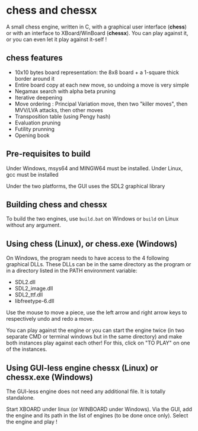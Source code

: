 # chess and chessx

A small chess engine, written in C, with a graphical user interface (**chess**) or with an interface to XBoard/WinBoard (**chessx**). You can play against it, or you can even let it play against it-self !

## chess features

- 10x10 bytes board representation: the 8x8 board + a 1-square thick border around it
- Entire board copy at each new move, so undoing a move is very simple
- Negamax search with alpha beta pruning
- Iterative deepening
- Move ordering : Principal Variation move, then two "killer moves", then MVV/LVA attacks, then other moves
- Transposition table (using Pengy hash)
- Evaluation pruning
- Futility prunning
- Opening book

## Pre-requisites to build

Under Windows, msys64 and MINGW64 must be installed.
Under Linux, gcc must be installed

Under the two platforms, the GUI uses the SDL2 graphical library

## Building chess and chessx

To build the two engines, use `build.bat` on Windows or `build` on Linux without any argument.

## Using chess (Linux), or chess.exe (Windows)

On Windows, the program needs to have access to the 4 following graphical DLLs. These DLLs can be in the same directory as the program or in a directory listed in the PATH environment variable:
- SDL2.dll
- SDL2_image.dll
- SDL2_ttf.dll
- libfreetype-6.dll

Use the mouse to move a piece, use the left arrow and right arrow keys to respectively undo and redo a move.

You can play against the engine or you can start the engine twice (in two separate CMD or terminal windows but in the same directory) and make both instances play against each other! For this, click on "TO PLAY" on one of the instances.

## Using GUI-less engine chessx (Linux) or chessx.exe (Windows)

The GUI-less engine does not need any additional file. It is totally standalone.

Start XBOARD under linux (or WINBOARD under Windows). Via the GUI, add the engine and its path in the list of engines (to be done once only). Select the engine and play !